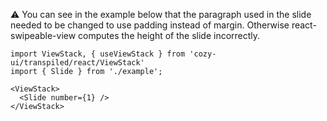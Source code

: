 ⚠️ You can see in the example below that the paragraph used in the slide needed to be changed to use padding instead of margin. Otherwise react-swipeable-view computes the height of the slide incorrectly.

```
import ViewStack, { useViewStack } from 'cozy-ui/transpiled/react/ViewStack'
import { Slide } from './example';

<ViewStack>
  <Slide number={1} />
</ViewStack>
```
